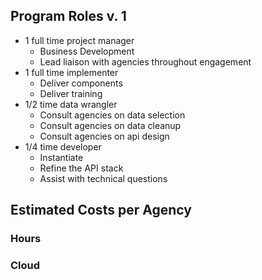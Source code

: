 ---
---


## Program Roles v. 1 
* 1 full time project manager 
  * Business Development
  * Lead liaison with agencies throughout engagement
* 1 full time implementer
  * Deliver components 
  * Deliver training 
* 1/2 time data wrangler 
  * Consult agencies on data selection
  * Consult agencies on data cleanup
  * Consult agencies on api design
* 1/4 time developer 
  * Instantiate 
  * Refine the API stack 
  * Assist with technical questions


## Estimated Costs per Agency 

### Hours 

### Cloud

